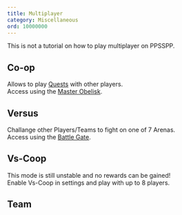 ```yaml
---
title: Multiplayer
category: Miscellaneous
ord: 10000000
---
```

This is not a tutorial on how to play multiplayer on PPSSPP.
## Co-op
Allows to play [Quests](./quests) with other players.<br>
Access using the [Master Obelisk](./hideout#master-obelisk).
## Versus
Challange other Players/Teams to fight on one of 7 Arenas.<br>
Access using the [Battle Gate](./hideout#battle-gate).
## Vs-Coop
This mode is still unstable and no rewards can be gained!<br>
Enable Vs-Coop in settings and play with up to 8 players.<br>
## Team
